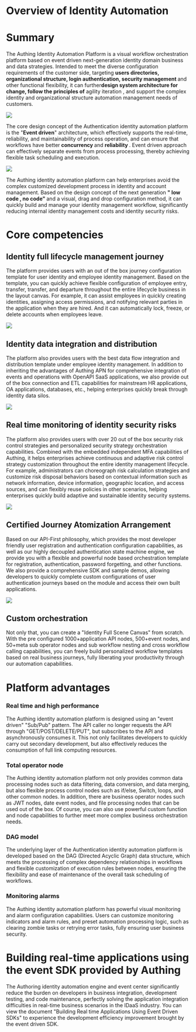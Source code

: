 # Overview of Identity Automation

# Summary


The Authing Identity Automation Platform is a visual workflow orchestration platform based on event driven next-generation identity domain business and data strategies. Intended to meet the diverse configuration requirements of the customer side, targeting <strong> users </strong><strong> directories, organizational structure, login authentication, security </strong><strong> management </strong> and other functional flexibility, it can further<strong>design system architecture for change, follow the principles of</strong> agility </strong> iteration </strong>, and support the complex identity and organizational structure automation management needs of customers.

![](static/AV3tbyIz3oSvhNxcAy4cCuKDnJg.png)

The core design concept of the Authentication identity automation platform is the "<strong>Event driven</strong>" architecture, which effectively supports the real-time, reliability, and maintainability of process operation, and can ensure that workflows have better<strong> concurrency </strong> and <strong> reliability </strong>. Event driven approach can effectively separate events from process processing, thereby achieving flexible task scheduling and execution.

![](static/RhjHb7i17obfYtxc50EcIySunmb.png)

The Authing identity automation platform can help enterprises avoid the complex customized development process in identity and account management. Based on the design concept of the next generation <strong> " </strong><strong> low code </strong><strong> , no code" </strong> and a visual, drag and drop configuration method, it can quickly build and manage your identity management workflow, significantly reducing internal identity management costs and identity security risks.

# Core competencies

## Identity full lifecycle management journey

The platform provides users with an out of the box journey configuration template for user identity and employee identity management. Based on the template, you can quickly achieve flexible configuration of employee entry, transfer, transfer, and departure throughout the entire lifecycle business in the layout canvas. For example, it can assist employees in quickly creating identities, assigning access permissions, and notifying relevant parties in the application when they are hired. And it can automatically lock, freeze, or delete accounts when employees leave.


![](static/boxcnBiy4ZMOcL90PFtiGBL9Acc.png)

## Identity data integration and distribution

The platform also provides users with the best data flow integration and distribution template under employee identity management. In addition to inheriting the advantages of Authing APN for comprehensive integration of events and operations with OpenAPI SaaS applications, we also provide out of the box connection and ETL capabilities for mainstream HR applications, OA applications, databases, etc., helping enterprises quickly break through identity data silos.

![](static/boxcnEpWJ7EJeWGfguJPkcE66gd.png)

## Real time monitoring of identity security risks

The platform also provides users with over 20 out of the box security risk control strategies and personalized security strategy orchestration capabilities. Combined with the embedded independent MFA capabilities of Authing, it helps enterprises achieve continuous and adaptive risk control strategy customization throughout the entire identity management lifecycle. For example, administrators can choreograph risk calculation strategies and customize risk disposal behaviors based on contextual information such as network information, device information, geographic location, and access sources, and can flexibly reuse policies in other scenarios, helping enterprises quickly build adaptive and sustainable identity security systems.

![](static/Lm8Gb7eltoBKkUxGWjacsY3NnCA.png)

## Certified Journey Atomization Arrangement

Based on our API-First philosophy, which provides the most developer friendly user registration and authentication configuration capabilities, as well as our highly decoupled authentication state machine engine, we provide you with a flexible and powerful node based orchestration template for registration, authentication, password forgetting, and other functions. We also provide a comprehensive SDK and sample demos, allowing developers to quickly complete custom configurations of user authentication journeys based on the module and access their own built applications.

![](static/boxcntac9zzc3ksn8rdS9O8p2Mf.png)

## Custom orchestration

Not only that, you can create a "Identity Full Scene Canvas" from scratch. With the pre configured 1000+application API nodes, 500+event nodes, and 50+meta sub operator nodes and sub workflow nesting and cross workflow calling capabilities, you can freely build personalized workflow templates based on real business journeys, fully liberating your productivity through our automation capabilities.

# Platform advantages

### Real time and high performance

The Authing identity automation platform is designed using an "event driven" "Sub/Pub" pattern. The API caller no longer requests the API through "GET/POST/DELETE/PUT", but subscribes to the API and asynchronously consumes it. This not only facilitates developers to quickly carry out secondary development, but also effectively reduces the consumption of full link computing resources.

### Total operator node

The Authing identity automation platform not only provides common data processing nodes such as data filtering, data conversion, and data merging, but also flexible process control nodes such as if/else, Switch, loops, and other common nodes. In addition, there are business operator nodes such as JWT nodes, date event nodes, and file processing nodes that can be used out of the box. Of course, you can also use powerful custom function and node capabilities to further meet more complex business orchestration needs.

### DAG model

The underlying layer of the Authentication identity automation platform is developed based on the DAG (Directed Acyclic Graph) data structure, which meets the processing of complex dependency relationships in workflows and flexible customization of execution rules between nodes, ensuring the flexibility and ease of maintenance of the overall task scheduling of workflows.

### Monitoring alarms

The Authing identity automation platform has powerful visual monitoring and alarm configuration capabilities. Users can customize monitoring indicators and alarm rules, and preset automation processing logic, such as clearing zombie tasks or retrying error tasks, fully ensuring user business security.

# Building real-time applications using the event SDK provided by Authing

The Authoring identity automation engine and event center significantly reduce the burden on developers in business integration, development testing, and code maintenance, perfectly solving the application integration difficulties in real-time business scenarios in the IDaaS industry. You can view the document "Building Real time Applications Using Event Driven SDKs" to experience the development efficiency improvement brought by the event driven SDK.

